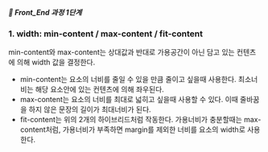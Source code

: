 ##### 🍑  Front_End 과정 1단계 


### 1. width: min-content / max-content / fit-content   

min-content와 max-content는 상대값과 반대로 가용공간이 아닌 담고 있는 컨텐츠에 의해 width 값을 결정한다.
- min-content는 요소의 너비를 줄일 수 있을 만큼 줄이고 싶을때 사용한다. 최소너비는 해당 요소안에 있는 컨텐츠에 의해 좌우된다.   
- max-content는 요소의 너비를 최대로 넓히고 싶을때 사용할 수 있다. 이때 줄바꿈을 하지 않은 문장의 길이가 최대너비가 된다.
- fit-content는 위의 2개의 하이브리드처럼 작동한다. 가용너비가 충분할때는 max-content처럼, 가용너비가 부족하면 margin를 제외한 너비를 요소의 width로 사용한다. 
